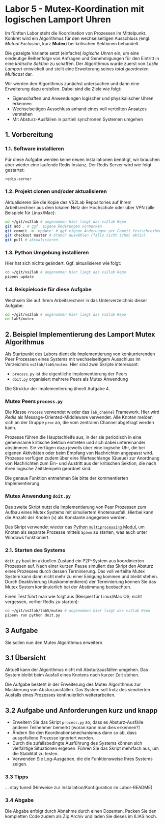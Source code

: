 # **Labor 5** -  Mutex-Koordination mit logischen Lamport Uhren

Im fünften Labor steht die Koordination von Prozessen im Mittelpunkt. Konkret
wird ein Algorithmus für den wechselseitigen Ausschluss (engl. *Mutual
Exclusion*, kurz **Mutex**) bei kritischen Sektionen behandelt.

Die gezeigte Variante setzt (einfache) *logische Uhren* ein, um eine eindeutige
Reihenfolge von Anfragen und Genehmigungen für den Eintritt in eine *kritische
Sektion* zu schaffen. Der Algorithmus wurde zuerst von *Leslie Lamport* entwickelt
und stellt eine Erweiterung seines *total geordneten Multicast* dar.

Wir werden den Algorithmus zunächst untersuchen und dann eine Erweiterung dazu
erstellen. Dabei sind die Ziele wie folgt:

- Eigenschaften und Anwendungen logischer und physikalischer Uhren erkennen
- Wechselseitigen Ausschluss anhand eines voll verteilten Ansatzes verstehen
- Mit Absturz-Ausfällen in partiell synchronen Systemen umgehen

## 1. Vorbereitung

### 1.1. Software installieren

Für diese Aufgabe werden keine neuen Installationen benötigt, wir brauchen aber
wieder eine laufende Redis Instanz. Der Redis Server wird wie folgt gestartet:

```bash
redis-server
```

### 1.2. Projekt clonen und/oder aktualisieren

Aktualisieren Sie die Kopie des VS2Lab Repositories auf Ihrem Arbeitsrechner aus
dem lokalen Netz der Hochschule oder über VPN (alle Beispiele für Linux/Mac):

```bash
cd ~/git/vs2lab # angenommen hier liegt das vs2lab Repo
git add . # ggf. eigene Änderungen vormerken
git commit -m 'update' # ggf eigene Änderungen per Commit festschreiben
git checkout master # branch auswählen (falls nicht schon aktiv)
git pull # aktualisieren
```

### 1.3. Python Umgebung installieren

Hier hat sich nichts geändert. Ggf. aktualisieren wie folgt:

```bash
cd ~/git/vs2lab # angenommen hier liegt das vs2lab Repo
pipenv update
```

### 1.4. Beispielcode für diese Aufgabe

Wechseln Sie auf Ihrem Arbeitsrechner in das Unterverzeichnis dieser Aufgabe:

```bash
cd ~/git/vs2lab # angenommen hier liegt das vs2lab Repo
cd lab5/mutex
```

## 2. Beispiel Implementierung des Lamport Mutex Algorithmus

Als Startpunkt des Labors dient die Implementierung von konkurrierenden Peer
Prozessen eines Systems mit wechselseitigem Ausschluss im Verzeichnis
`vs2lab/lab5/mutex`. Hier sind zwei Skripte interessant:

- `process.py` ist die eigentliche Implementierung der Peers
- `doit.py` organisiert mehrere Peers als Mutex Anwendung

Die Struktur der Implementierung ähnelt Aufgabe 4.

### Mutex Peers `process.py`

Die Klasse `Process` verwendet wieder das `lab_channel` Framework. Hier wird
*Redis* als Message-Oriented-Middleware verwendet. Alle Knoten melden sich an
der Gruppe `proc` an, die vom zentralen Channel abgefragt werden kann.

Prozesse führen die Hauptschleife aus, in der sie periodisch in eine gemeinsame
kritische Sektion eintreten und sich dabei untereinander abstimmen. Sie verfügen
dazu jeweils über eine logische Uhr, die bei eigenen Aktivitäten oder beim
Empfang von Nachrichten angepasst wird. Prozesse verfügen zudem über eine
Warteschlange (Queue) zur Anordnung von Nachrichten zum Ein- und Austritt aus
der kritischen Sektion, die nach ihren logische Zeitstempeln geordnet sind.

Die genaue Funktion entnehmen Sie bitte der kommentierten Implementierung.

### Mutex Anwendung `doit.py`

Das zweite Skript nutzt die Implementierung von Peer Prozessen zum Aufbau eines
Mutex Systems mit simuliertem Knotenausfall. Hierbei kann die Anzahl der Knoten
(`n`) als Konstante angegeben werden.

Das Skript verwendet wieder das [Python `multiprocessing`
Modul](https://docs.python.org/3.7/library/multiprocessing.html), um Knoten als
separate Prozesse mittels  `Spawn` zu starten, was auch unter Windows
funktioniert.

### 2.1. Starten des Systems

`doit.py` baut im aktuellen Zustand ein P2P-System aus koordinierten
Prozessen auf. Nach einer kurzen Pause simuliert das Skript den Absturz eines
Prozesses durch dessen Terminierung. Das voll verteilte Mutex System kann dann
nicht mehr zu einer Einigung kommen und bleibt stehen. Durch Deaktivierung
(Auskommentieren) der Terminierung können Sie das Mutex System kontinuierlich
bei der Abstimmung beobachten.

Einen Test führt man wie folgt aus (Beispiel für Linux/Mac OS; nicht
vergessen, vorher Redis zu starten):

```bash
cd ~/git/vs2lab/lab5/mutex # angenommen hier liegt das vs2lab Repo
pipenv run python doit.py
```

## 3 Aufgabe

Sie sollen nun den Mutex Algorithmus erweitern.

## 3.1 Übersicht

Aktuell kann der Algorithmus nicht mit Absturzausfällen umgehen. Das System
bleibt beim Ausfall eines Knotens nach kurzer Zeit stehen.

Die Aufgabe besteht in der Erweiterung des Mutex Algorithmus zur Maskierung von
Absturzausfällen. Das System soll trotz des simulierten Ausfalls eines Prozesses
kontinuierlich weiterarbeiten.

## 3.2 Aufgabe und Anforderungen kurz und knapp

- Erweitern Sie das Skript `process.py` so, dass es Absturz-Ausfälle anderer
  Teilnehmer bemerkt (woran kann man dies erkennen?)
- Ändern Sie den Koordinationsmechanismus dann so ab, dass ausgefallene Prozesse
  ignoriert werden.
- Durch die zufallsbedingte Ausführung des Systems können sich vielfälltige
  Situationen ergeben. Führen Sie das Skript mehrfach aus, um die
  Stabilität zu testen.
- Verwenden Sie Log-Ausgaben, die die Funktionsweise Ihres Systems zeigen.

### 3.3 Tipps

... stay tuned (Hinweise zur Installation/Konfiguration im Labor-README)

### 3.4 Abgabe

Die Abgabe erfolgt durch Abnahme durch einen Dozenten. Packen Sie den
kompletten Code zudem als Zip Archiv und laden Sie dieses im ILIAS hoch.
